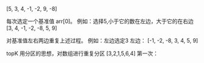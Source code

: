 [5, 3, 4, -1, -2, 9, -8]

每次选定一个基准值 arr[0]。 例如：选择5,小于它的数在左边，大于它的在右边
[3, 4, -1, -2, -8, 5, 9]

对基准值左右两边重复上述过程。 例如：左边选定3
左边：
[-1, -2, -8, 3, 4, 5, 9]


topK
用分区的思想，对数组进行重复分区
[3,2,1,5,6,4]
第一次：
